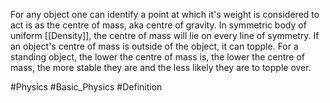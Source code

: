 For any object one can identify a point at which it's weight is considered to act is as the centre of mass, aka centre of gravity. In symmetric body of uniform [[Density]], the centre of mass will lie on every line of symmetry. If an object's centre of mass is outside of the object, it can topple. For a standing object, the lower the centre of mass is, the lower the centre of mass, the more stable they are and the less likely they are to topple over. 

#Physics #Basic_Physics #Definition 